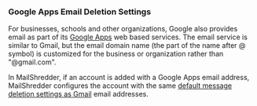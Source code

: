 ### Google Apps Email Deletion Settings

For businesses, schools and other organizations, Google also provides 
email as part of its [Google Apps][GoogleAppsInfo] web based services. The email 
service is similar to Gmail, but the email domain name (the part of 
the name after @ symbol) is customized for the business or 
organization rather than "@gmail.com". 

In MailShredder, if an account is added with a Google Apps email address,
MailShredder configures the account with the same [default message 
deletion settings as Gmail][GmailDeletionSettings] email addresses.

[GoogleAppsInfo]:http://www.google.com/apps/intl/en/index.html
[GmailDeletionSettings]:emailAcctDeletionSettingsGmail.html

